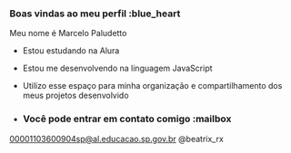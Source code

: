 ### Boas vindas ao meu perfil :blue_heart
Meu nome é Marcelo Paludetto

- Estou estudando na Alura
- Estou me desenvolvendo na linguagem JavaScript
- Utilizo esse espaço para minha organização e compartilhamento dos meus projetos desenvolvido

- ### Você pode entrar em contato comigo :mailbox

00001103600904sp@al.educacao.sp.gov.br
@beatrix_rx
